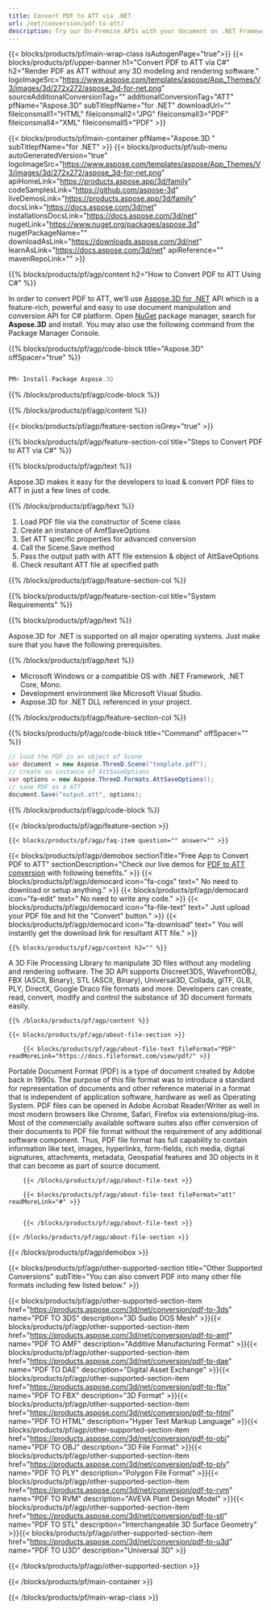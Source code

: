```yaml
---
title: Convert PDF to ATT via .NET 
url: /net/conversion/pdf-to-att/ 
description: Try our On-Premise APIs with your document on .NET Framework, .NET Core, Mono.
---
```


{{< blocks/products/pf/main-wrap-class isAutogenPage="true">}}
{{< blocks/products/pf/upper-banner h1="Convert PDF to ATT via C#" h2="Render PDF as ATT without any 3D modeling and rendering software." logoImageSrc="https://www.aspose.com/templates/aspose/App_Themes/V3/images/3d/272x272/aspose_3d-for-net.png" sourceAdditionalConversionTag="" additionalConversionTag="ATT" pfName="Aspose.3D" subTitlepfName="for .NET" downloadUrl="" fileiconsmall1="HTML" fileiconsmall2="JPG" fileiconsmall3="PDF" fileiconsmall4="XML" fileiconsmall5="PDF" >}}

{{< blocks/products/pf/main-container pfName="Aspose.3D " subTitlepfName="for .NET" >}}
{{< blocks/products/pf/sub-menu autoGeneratedVersion="true" logoImageSrc="https://www.aspose.com/templates/aspose/App_Themes/V3/images/3d/272x272/aspose_3d-for-net.png" apiHomeLink="https://products.aspose.app/3d/family" codeSamplesLink="https://github.com/aspose-3d" liveDemosLink="https://products.aspose.app/3d/family" docsLink="https://docs.aspose.com/3d/net" installationsDocsLink="https://docs.aspose.com/3d/net" nugetLink="https://www.nuget.org/packages/aspose.3d" nugetPackageName="" downloadAsLink="https://downloads.aspose.com/3d/net" learnAsLink="https://docs.aspose.com/3d/net" apiReference="" mavenRepoLink="" >}}

{{% blocks/products/pf/agp/content h2="How to Convert PDF to ATT Using C#" %}}

 In order to convert PDF to ATT, we’ll use
 [Aspose.3D for .NET](https://products.aspose.com/3d/net) 
 API which is a feature-rich, powerful and easy to use document manipulation and conversion API for C# platform. Open
 [NuGet](https://www.nuget.org/packages/aspose.3d) 
 package manager, search for
 **Aspose.3D** 
 and install. You may also use the following command from the Package Manager Console.

{{% blocks/products/pf/agp/code-block title="Aspose.3D" offSpacer="true" %}}

```cs

PM> Install-Package Aspose.3D

```

{{% /blocks/products/pf/agp/code-block %}}

{{% /blocks/products/pf/agp/content %}}

{{< blocks/products/pf/agp/feature-section isGrey="true" >}}

{{% blocks/products/pf/agp/feature-section-col title="Steps to Convert PDF to ATT via C#" %}}

{{% blocks/products/pf/agp/text %}}

 Aspose.3D makes it easy for the developers to load & convert PDF files to ATT in just a few lines of code.

{{% /blocks/products/pf/agp/text %}}

1.  Load PDF file via the constructor of Scene class
1.  Create an instance of AmfSaveOptions
1.  Set ATT specific properties for advanced conversion
1.  Call the Scene.Save method
1.  Pass the output path with ATT file extension & object of AttSaveOptions
1.  Check resultant ATT file at specified path

{{% /blocks/products/pf/agp/feature-section-col %}}

{{% blocks/products/pf/agp/feature-section-col title="System Requirements" %}}

{{% blocks/products/pf/agp/text %}}

 Aspose.3D for .NET is supported on all major operating systems. Just make sure that you have the following prerequisites.

{{% /blocks/products/pf/agp/text %}}

-  Microsoft Windows or a compatible OS with .NET Framework, .NET Core, Mono.
-  Development environment like Microsoft Visual Studio.
-  Aspose.3D for .NET DLL referenced in your project.

{{% /blocks/products/pf/agp/feature-section-col %}}

{{% blocks/products/pf/agp/code-block title="Command" offSpacer="" %}}

```cs
// load the PDF in an object of Scene 
var document = new Aspose.ThreeD.Scene("template.pdf");
// create an instance of AttSaveOptions 
var options = new Aspose.ThreeD.Formats.AttSaveOptions();
// save PDF as a ATT 
document.Save("output.att", options); 

```

{{% /blocks/products/pf/agp/code-block %}}

{{< /blocks/products/pf/agp/feature-section >}}

    {{< blocks/products/pf/agp/faq-item question="" answer="" >}}
 

<!-- aboutfile Starts -->

{{< blocks/products/pf/agp/demobox sectionTitle="Free App to Convert PDF to ATT" sectionDescription="Check our live demos for [PDF to ATT conversion](https://products.aspose.app/3d/conversion/pdf-to-att) with following benefits." >}}
        {{< blocks/products/pf/agp/democard icon="fa-cogs" text=" No need to download or setup anything." >}}
        {{< blocks/products/pf/agp/democard icon="fa-edit" text=" No need to write any code." >}}
        {{< blocks/products/pf/agp/democard icon="fa-file-text" text=" Just upload your PDF file and hit the \"Convert\" button." >}}
        {{< blocks/products/pf/agp/democard icon="fa-download" text=" You will instantly get the download link for resultant ATT file." >}}

    {{% blocks/products/pf/agp/content h2="" %}}

 A 3D File Processing Library to manipulate 3D files without any modeling and rendering software. The 3D API supports Discreet3DS, WavefrontOBJ, FBX (ASCII, Binary), STL (ASCII, Binary), Universal3D, Collada, glTF, GLB, PLY, DirectX, Google Draco file formats and more. Developers can create, read, convert, modify and control the substance of 3D document formats easily.



    {{% /blocks/products/pf/agp/content %}}

    {{< blocks/products/pf/agp/about-file-section >}}

        {{< blocks/products/pf/agp/about-file-text fileFormat="PDF" readMoreLink="https://docs.fileformat.com/view/pdf/" >}}
Portable Document Format (PDF) is a type of document created by Adobe back in 1990s. The purpose of this file format was to introduce a standard for representation of documents and other reference material in a format that is independent of application software, hardware as well as Operating System. PDF files can be opened in Adobe Acrobat Reader/Writer as well in most modern browsers like Chrome, Safari, Firefox via extensions/plug-ins. Most of the commercially available software suites also offer conversion of their documents to PDF file format without the requirement of any additional software component. Thus, PDF file format has full capability to contain information like text, images, hyperlinks, form-fields, rich media, digital signatures, attachments, metadata, Geospatial features and 3D objects in it that can become as part of source document.

        {{< /blocks/products/pf/agp/about-file-text >}}

        {{< blocks/products/pf/agp/about-file-text fileFormat="att" readMoreLink="#" >}}


        {{< /blocks/products/pf/agp/about-file-text >}}

    {{< /blocks/products/pf/agp/about-file-section >}}

{{< /blocks/products/pf/agp/demobox >}}

<!-- aboutfile Ends -->

{{< blocks/products/pf/agp/other-supported-section title="Other Supported Conversions" subTitle="You can also convert PDF into many other file formats including few listed below." >}}

{{< blocks/products/pf/agp/other-supported-section-item href="https://products.aspose.com/3d/net/conversion/pdf-to-3ds" name="PDF TO 3DS" description="3D Sudio DOS Mesh" >}}{{< blocks/products/pf/agp/other-supported-section-item href="https://products.aspose.com/3d/net/conversion/pdf-to-amf" name="PDF TO AMF" description="Additive Manufacturing Format" >}}{{< blocks/products/pf/agp/other-supported-section-item href="https://products.aspose.com/3d/net/conversion/pdf-to-dae" name="PDF TO DAE" description="Digital Asset Exchange" >}}{{< blocks/products/pf/agp/other-supported-section-item href="https://products.aspose.com/3d/net/conversion/pdf-to-fbx" name="PDF TO FBX" description="3D Format" >}}{{< blocks/products/pf/agp/other-supported-section-item href="https://products.aspose.com/3d/net/conversion/pdf-to-html" name="PDF TO HTML" description="Hyper Text Markup Language" >}}{{< blocks/products/pf/agp/other-supported-section-item href="https://products.aspose.com/3d/net/conversion/pdf-to-obj" name="PDF TO OBJ" description="3D File Format" >}}{{< blocks/products/pf/agp/other-supported-section-item href="https://products.aspose.com/3d/net/conversion/pdf-to-ply" name="PDF TO PLY" description="Polygon File Format" >}}{{< blocks/products/pf/agp/other-supported-section-item href="https://products.aspose.com/3d/net/conversion/pdf-to-rvm" name="PDF TO RVM" description="AVEVA Plant Design Model" >}}{{< blocks/products/pf/agp/other-supported-section-item href="https://products.aspose.com/3d/net/conversion/pdf-to-stl" name="PDF TO STL" description="Interchangeable 3D Surface Geometry" >}}{{< blocks/products/pf/agp/other-supported-section-item href="https://products.aspose.com/3d/net/conversion/pdf-to-u3d" name="PDF TO U3D" description="Universal 3D" >}}

{{< /blocks/products/pf/agp/other-supported-section >}}

{{< /blocks/products/pf/main-container >}}
    
{{< /blocks/products/pf/main-wrap-class >}}